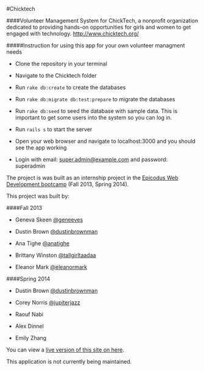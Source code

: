 #Chicktech

####Volunteer Management System for ChickTech, a nonprofit organization dedicated to providing hands-on opportunities for girls and women to get engaged with technology. http://www.chicktech.org/

#####Instruction for using this app for your own volunteer managment needs

* Clone the repository in your terminal

* Navigate to the Chicktech folder

* Run `rake db:create` to create the databases

* Run `rake db:migrate db:test:prepare` to migrate the databases

* Run `rake db:seed` to seed the database with sample data. This is important to get some users into the system so you can log in.

* Run `rails s` to start the server

* Open your web browser and navigate to localhost:3000 and you should see the app working

* Login with email: super.admin@example.com and password: superadmin

The project is was built as an internship project in the [Epicodus Web Development bootcamp](http://www.epicodus.com/) (Fall 2013, Spring 2014).

This project was built by:

####Fall 2013

* Geneva Skeen     <a href="https://twitter.com/geneeves">@geneeves</a>

* Dustin Brown     <a href="https://twitter.com/dustinbrownman">@dustinbrownman</a>

* Ana Tighe        <a href="https://twitter.com/anatighe">@anatighe</a>

* Brittany Winston <a href="https://twitter.com/tallgirltaadaa">@tallgirltaadaa</a>

* Eleanor Mark     <a href="https://twitter.com/eleanormark">@eleanormark</a>

####Spring 2014

* Dustin Brown     <a href="https://twitter.com/dustinbrownman">@dustinbrownman</a>

* Corey Norris     <a href="https://twitter.com/jupiterjazz">@jupiterjazz</a>

* Raouf Nabi

* Alex Dinnel

* Emily Zhang


You can view a [live version of this site on here](http://chicktech.herokuapp.com/).

This application is not currently being maintained.

